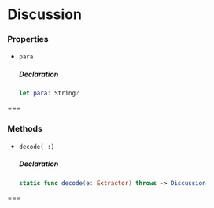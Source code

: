 # Discussion

### Properties

- `para`

  ##### Declaration

  ```swift
  let para: String?
  ```



===

### Methods

- `decode(_:)`

  ##### Declaration

  ```swift
  static func decode(e: Extractor) throws -> Discussion
  ```


===


